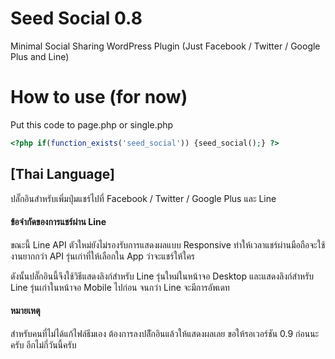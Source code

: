 # Seed Social 0.8
Minimal Social Sharing WordPress Plugin (Just Facebook / Twitter / Google Plus and Line)

# How to use (for now)

Put this code to page.php or single.php

```php
<?php if(function_exists('seed_social')) {seed_social();} ?>
```


## [Thai Language]
ปลั๊กอินสำหรับเพิ่มปุ่มแชร์ไปที่ Facebook / Twitter / Google Plus และ Line

#### ข้อจำกัดของการแชร์ผ่าน Line
ขณะนี้ Line API ตัวใหม่ยังไม่รองรับการแสดงผลแบบ Responsive ทำให้เวลาแชร์ผ่านมือถือจะใช้งานยากกว่า API รุ่นเก่าที่ให้เลือกใน App ว่าจะแชร์ให้ใคร 

ดังนั้นปลั๊กอินนี้จึงใช้วิธีแสดงลิงก์สำหรับ Line รุ่นใหม่ในหน้าจอ Desktop และแสดงลิงก์สำหรับ Line รุ่นเก่าในหน้าจอ Mobile ไปก่อน จนกว่า Line จะมีการอัพเดท

#### หมายเหตุ
สำหรับคนที่ไม่ได้แก้ไฟล์ธีมเอง ต้องการลงปลัีกอินแล้วให้แสดงผลเลย ขอให้รอเวอร์ชัน 0.9 ก่อนนะครับ อีกไม่กี่วันนี้ครับ
